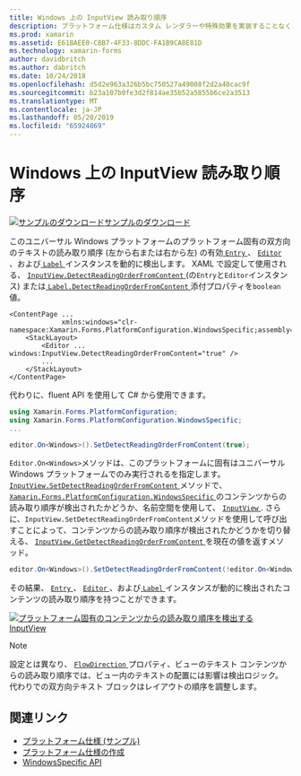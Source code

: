 ```yaml
---
title: Windows 上の InputView 読み取り順序
description: プラットフォーム仕様はカスタム レンダラーや特殊効果を実装することなく、特定のプラットフォームでのみ利用できる機能の使用を可能にします。 この記事では、双方向のテキストの読み取り順序を動的に検出できるようにする Windows のプラットフォームに固有の使用方法について説明します。
ms.prod: xamarin
ms.assetid: E61BAEE0-C8B7-4F33-8DDC-FA1B9CA8E81D
ms.technology: xamarin-forms
author: davidbritch
ms.author: dabritch
ms.date: 10/24/2018
ms.openlocfilehash: d5d2e963a326b5bc750527a49008f2d2a40cac9f
ms.sourcegitcommit: b23a107b0fe3d2f814ae35b52a5855b6ce2a3513
ms.translationtype: MT
ms.contentlocale: ja-JP
ms.lasthandoff: 05/20/2019
ms.locfileid: "65924869"
---
```

# <a name="inputview-reading-order-on-windows"></a>Windows 上の InputView 読み取り順序

[![サンプルのダウンロード](~/media/shared/download.png)サンプルのダウンロード](https://developer.xamarin.com/samples/xamarin-forms/UserInterface/PlatformSpecifics/)

このユニバーサル Windows プラットフォームのプラットフォーム固有の双方向のテキストの読み取り順序 (左から右または右から左) の有効[ `Entry` ](xref:Xamarin.Forms.Entry)、 [ `Editor` ](xref:Xamarin.Forms.Editor)、および[ `Label` ](xref:Xamarin.Forms.Label)インスタンスを動的に検出します。 XAML で設定して使用される、 [ `InputView.DetectReadingOrderFromContent` ](xref:Xamarin.Forms.PlatformConfiguration.WindowsSpecific.InputView.DetectReadingOrderFromContentProperty) (の`Entry`と`Editor`インスタンス) または[ `Label.DetectReadingOrderFromContent` ](xref:Xamarin.Forms.PlatformConfiguration.WindowsSpecific.Label.DetectReadingOrderFromContentProperty)添付プロパティを`boolean`値。

```xaml
<ContentPage ...
             xmlns:windows="clr-namespace:Xamarin.Forms.PlatformConfiguration.WindowsSpecific;assembly=Xamarin.Forms.Core">
    <StackLayout>
        <Editor ... windows:InputView.DetectReadingOrderFromContent="true" />
        ...
    </StackLayout>
</ContentPage>
```

代わりに、fluent API を使用して C# から使用できます。

```csharp
using Xamarin.Forms.PlatformConfiguration;
using Xamarin.Forms.PlatformConfiguration.WindowsSpecific;
...

editor.On<Windows>().SetDetectReadingOrderFromContent(true);
```

`Editor.On<Windows>`メソッドは、このプラットフォームに固有はユニバーサル Windows プラットフォームでのみ実行されるを指定します。 [ `InputView.SetDetectReadingOrderFromContent` ](xref:Xamarin.Forms.PlatformConfiguration.WindowsSpecific.InputView.SetDetectReadingOrderFromContent(Xamarin.Forms.IPlatformElementConfiguration{Xamarin.Forms.PlatformConfiguration.Windows,Xamarin.Forms.InputView},System.Boolean))メソッドで、 [ `Xamarin.Forms.PlatformConfiguration.WindowsSpecific` ](xref:Xamarin.Forms.PlatformConfiguration.WindowsSpecific)のコンテンツからの読み取り順序が検出されたかどうか、名前空間を使用して、 [ `InputView` ](xref:Xamarin.Forms.InputView). さらに、`InputView.SetDetectReadingOrderFromContent`メソッドを使用して呼び出すことによって、コンテンツからの読み取り順序が検出されたかどうかを切り替える、 [ `InputView.GetDetectReadingOrderFromContent` ](xref:Xamarin.Forms.PlatformConfiguration.WindowsSpecific.InputView.GetDetectReadingOrderFromContent(Xamarin.Forms.IPlatformElementConfiguration{Xamarin.Forms.PlatformConfiguration.Windows,Xamarin.Forms.InputView}))を現在の値を返すメソッド。

```csharp
editor.On<Windows>().SetDetectReadingOrderFromContent(!editor.On<Windows>().GetDetectReadingOrderFromContent());
```

その結果、 [ `Entry` ](xref:Xamarin.Forms.Entry)、 [ `Editor` ](xref:Xamarin.Forms.Editor)、および[ `Label` ](xref:Xamarin.Forms.Label)インスタンスが動的に検出されたコンテンツの読み取り順序を持つことができます。

[![プラットフォーム固有のコンテンツからの読み取り順序を検出する InputView](inputview-reading-order-images/editor-readingorder.png "InputView プラットフォームに固有のコンテンツからの読み取り順序を検出する")](inputview-reading-order-images/editor-readingorder-large.png#lightbox "InputView からの読み取り順序を検出します。プラットフォーム固有のコンテンツ")

> [!NOTE]
> 設定とは異なり、 [ `FlowDirection` ](xref:Xamarin.Forms.VisualElement.FlowDirection)プロパティ、ビューのテキスト コンテンツからの読み取り順序では、ビュー内のテキストの配置には影響は検出ロジック。 代わりでの双方向テキスト ブロックはレイアウトの順序を調整します。

## <a name="related-links"></a>関連リンク

- [プラットフォーム仕様 (サンプル)](https://developer.xamarin.com/samples/xamarin-forms/UserInterface/PlatformSpecifics/)
- [プラットフォーム仕様の作成](~/xamarin-forms/platform/platform-specifics/index.md#creating-platform-specifics)
- [WindowsSpecific API](xref:Xamarin.Forms.PlatformConfiguration.WindowsSpecific)
